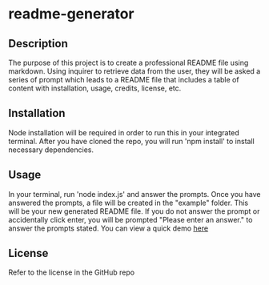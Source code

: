 # readme-generator

## Description

The purpose of this project is to create a professional README file using markdown. Using inquirer to retrieve data from the user, they will be asked a series of prompt which leads to a README file that includes a table of content with installation, usage, credits, license, etc. 

## Installation

Node installation will be required in order to run this in your integrated terminal. After you have cloned the repo, you will run 'npm install' to install necessary dependencies. 

## Usage

In your terminal, run 'node index.js' and answer the prompts. Once you have answered the prompts, a file will be created in the "example" folder. This will be your new generated README file. If you do not answer the prompt or accidentally click enter, you will be prompted "Please enter an answer." to answer the prompts stated. You can view a quick demo [here](https://watch.screencastify.com/v/dARF3i7Ie8NkN3zRS8jg)

## License

Refer to the license in the GitHub repo